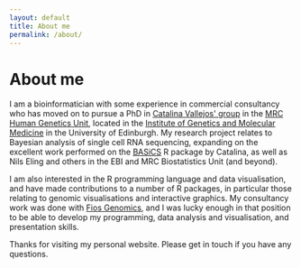 ```yaml
---
layout: default
title: About me
permalink: /about/
---
```

# About me

I am a bioinformatician with some 
experience in commercial consultancy who has moved on to pursue a PhD in
[Catalina Vallejos' group](https://vallejosgroup.github.io/) in the 
[MRC Human Genetics Unit](https://www.ed.ac.uk/mrc-human-genetics-unit), located
in the [Institute of Genetics and Molecular Medicine](https://www.ed.ac.uk/igmm)
in the University of Edinburgh. My research project relates to Bayesian analysis
of single cell RNA sequencing, expanding on the excellent work performed on the 
[BASiCS](https://bioconductor.org/packages/release/bioc/html/BASiCS.html) R package 
by Catalina, as well as Nils Eling and others in the EBI and MRC Biostatistics 
Unit (and beyond).

I am also interested in the R programming language and data visualisation,
and have made contributions to a number of R packages, in particular those
relating to genomic visualisations and interactive graphics. My consultancy
work was done with [Fios Genomics](https://www.fiosgenomics.com/), and I was
lucky enough in that position to be able to develop my programming, 
data analysis and visualisation, and presentation skills.

Thanks for visiting my personal website. Please get in touch if you have any 
questions.
